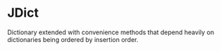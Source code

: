 # JDict
Dictionary extended with convenience methods that depend heavily on dictionaries being ordered by insertion order.
